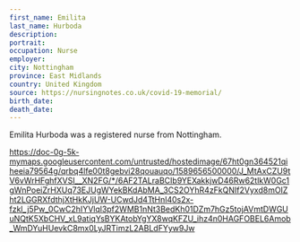```yaml
---
first_name: Emilita
last_name: Hurboda
description: 
portrait: 
occupation: Nurse
employer: 
city: Nottingham
province: East Midlands
country: United Kingdom
source: https://nursingnotes.co.uk/covid-19-memorial/
birth_date: 
death_date: 
---
```


Emilita Hurboda was a registered nurse from Nottingham. 

https://doc-0g-5k-mymaps.googleusercontent.com/untrusted/hostedimage/67ht0gn364521qiheeia79564g/qrbq4lfe00t8gebvi28qouauqo/1589656500000/J_MtAxCZU9tV6vWrHFghfXVSI__XN2FG/*/6AF2TALraBCIb9YEXakkjwD46Rw62tlkW0Gc1gWnPoeiZrHXUq73EJUgWYekBKdAbMA_3CS2OYhR4zFkQNIf2Vyxd8mOIZht2LGGRXfdthjXtHkKJjUW-UCwdJd4TtHnl40s2x-fzkl_j5Pw_0CwC2hIYVlql3pf2WMB1nNt3BedKh01DZm7hGz5tojAVmtDWGUuNQtK5XbCHV_xL9atiqYsBYKAtobYgYX8wqKFZU_ihz4n0HAGFOBEL6Amob_WmDYuHUevkC8mx0LyJRTimzL2ABLdFYyw9Jw